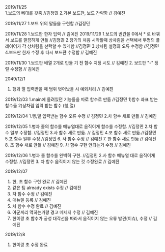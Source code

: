 2019/11/25    
1.보드의 뼈대를 갖춤 //김정민
2.기본 보드판, 보드 간략화 // 김예진

2019/11/27
1.보드 위의 말들을 구현함 //김정민

2019/11/28
1.보드판 한자 입력 // 김예진
2019/11/29
1.보드의 빈칸을 0에서 * 로 바꿔서 보드를 깔끔하게 만듦 //김정민
2.장기의 처음 시작할때 상차림을 선택해서 두명의 플레이어가 각 상차림을 선택할 수 있게함 //김정민
3.상차림 설정의 오류 수정함 //김정민
4.보드판 한자 수정 후 다시 보드퍈 수정함 // 김예진

2019/11/30
1.보드판 배열 2개로 만들 기 전 함수 지정 시도 // 김예진
2. 보드판 "-" 정렬 수정함 // 김예진

2049/12/1
1. 행과 열 입력받을 때 범위 벗어났을 시 예외처리 // 김예진

2019/12/03
1.main에 몰려있던 기능들을 따로 함수로 만듦  //김정민
   1)함수 좌표 받는 함수들
   2)상차림 입력 받는 함수 (행,열)

2019/12/04
1.행,열 입력받는 함수 오류 수정 // 김정민
2.차 함수 새로 만듦 // 김예진

2019/12/05
1.병과 졸의 함수를 메뉴얼대로 움직이게 함수를 수정함. //김정민
2.차 함수 일부 수정함. //김정민
3.사 함수 새로 만듦. // 김정민
4.포 함수 새로 만듦.//김정민
5.포 함수 일부 수정 //김정민
6. 사 함수 수정 // 김예진
7. 한 함수 새로 만듦 // 김예진
8. 초 함수 새로 만듦 // 김예진
9. 차 함수 구현 안되는거 수정 // 김예진

2019/12/06
1.병과 졸 함수를 완벽히 구현. //김정민
2.사 함수 메뉴얼 대로 움직이게 수정함. //김정민
3. 차 함수 움직이지 않는 것 수정완료 // 김예진

2019/12/07
1. 한, 초 함수 구현 완료 // 김예진
2. 같은 팀 already exists 수정 // 김예진
3. 차 함수 수정 // 김예진
4. 매뉴얼 등록 // 김예진
5. 차 함수 수정 완료 // 김예진
6. 아군끼리 먹히는거랑 경고 메세지 수정 // 김예진
7. 한이랑 초 함수가 궁성 대각선을 따라서 움직이지 않는 오류 발견(이슈), 수정 // 김예진

2019/12/8
1. 한이랑 초 수정 완료

